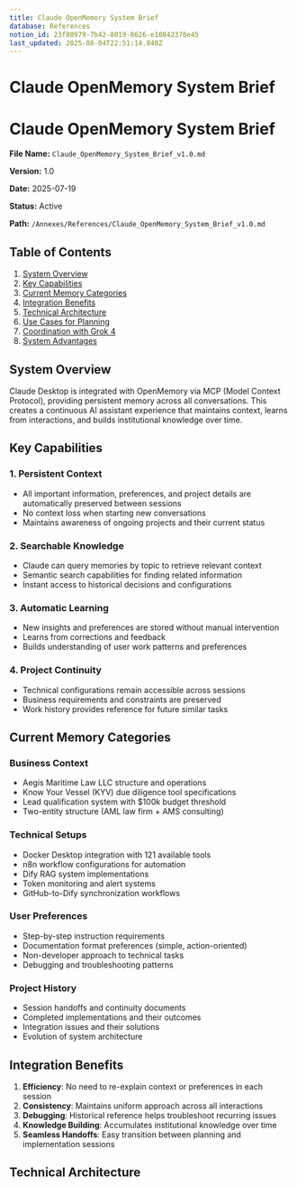 ```yaml
---
title: Claude OpenMemory System Brief
database: References
notion_id: 23f80979-7b42-8019-8626-e10842378e45
last_updated: 2025-08-04T22:51:14.840Z
---
```


# Claude OpenMemory System Brief


# Claude OpenMemory System Brief


**File Name:** `Claude_OpenMemory_System_Brief_v1.0.md`


**Version:** 1.0


**Date:** 2025-07-19


**Status:** Active


**Path:** `/Annexes/References/Claude_OpenMemory_System_Brief_v1.0.md`


## Table of Contents

1. [System Overview](https://www.notion.so/238809797b42800ea6e4c1bd26f0188c?v=238809797b4280ac969e000c00cadd67&p=23f809797b4280198626e10842378e45&pm=s#system-overview)
2. [Key Capabilities](https://www.notion.so/238809797b42800ea6e4c1bd26f0188c?v=238809797b4280ac969e000c00cadd67&p=23f809797b4280198626e10842378e45&pm=s#key-capabilities)
3. [Current Memory Categories](https://www.notion.so/238809797b42800ea6e4c1bd26f0188c?v=238809797b4280ac969e000c00cadd67&p=23f809797b4280198626e10842378e45&pm=s#current-memory-categories)
4. [Integration Benefits](https://www.notion.so/238809797b42800ea6e4c1bd26f0188c?v=238809797b4280ac969e000c00cadd67&p=23f809797b4280198626e10842378e45&pm=s#integration-benefits)
5. [Technical Architecture](https://www.notion.so/238809797b42800ea6e4c1bd26f0188c?v=238809797b4280ac969e000c00cadd67&p=23f809797b4280198626e10842378e45&pm=s#technical-architecture)
6. [Use Cases for Planning](https://www.notion.so/238809797b42800ea6e4c1bd26f0188c?v=238809797b4280ac969e000c00cadd67&p=23f809797b4280198626e10842378e45&pm=s#use-cases-for-planning)
7. [Coordination with Grok 4](https://www.notion.so/238809797b42800ea6e4c1bd26f0188c?v=238809797b4280ac969e000c00cadd67&p=23f809797b4280198626e10842378e45&pm=s#coordination-with-grok-4)
8. [System Advantages](https://www.notion.so/238809797b42800ea6e4c1bd26f0188c?v=238809797b4280ac969e000c00cadd67&p=23f809797b4280198626e10842378e45&pm=s#system-advantages)

## System Overview


Claude Desktop is integrated with OpenMemory via MCP (Model Context Protocol), providing persistent memory across all conversations. This creates a continuous AI assistant experience that maintains context, learns from interactions, and builds institutional knowledge over time.


## Key Capabilities


### 1. Persistent Context

- All important information, preferences, and project details are automatically preserved between sessions
- No context loss when starting new conversations
- Maintains awareness of ongoing projects and their current status

### 2. Searchable Knowledge

- Claude can query memories by topic to retrieve relevant context
- Semantic search capabilities for finding related information
- Instant access to historical decisions and configurations

### 3. Automatic Learning

- New insights and preferences are stored without manual intervention
- Learns from corrections and feedback
- Builds understanding of user work patterns and preferences

### 4. Project Continuity

- Technical configurations remain accessible across sessions
- Business requirements and constraints are preserved
- Work history provides reference for future similar tasks

## Current Memory Categories


### Business Context

- Aegis Maritime Law LLC structure and operations
- Know Your Vessel (KYV) due diligence tool specifications
- Lead qualification system with $100k budget threshold
- Two-entity structure (AML law firm + AMS consulting)

### Technical Setups

- Docker Desktop integration with 121 available tools
- n8n workflow configurations for automation
- Dify RAG system implementations
- Token monitoring and alert systems
- GitHub-to-Dify synchronization workflows

### User Preferences

- Step-by-step instruction requirements
- Documentation format preferences (simple, action-oriented)
- Non-developer approach to technical tasks
- Debugging and troubleshooting patterns

### Project History

- Session handoffs and continuity documents
- Completed implementations and their outcomes
- Integration issues and their solutions
- Evolution of system architecture

## Integration Benefits

1. **Efficiency**: No need to re-explain context or preferences in each session
2. **Consistency**: Maintains uniform approach across all interactions
3. **Debugging**: Historical reference helps troubleshoot recurring issues
4. **Knowledge Building**: Accumulates institutional knowledge over time
5. **Seamless Handoffs**: Easy transition between planning and implementation sessions

## Technical Architecture

